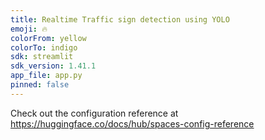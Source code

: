 ```yaml
---
title: Realtime Traffic sign detection using YOLO
emoji: 🔥
colorFrom: yellow
colorTo: indigo
sdk: streamlit
sdk_version: 1.41.1
app_file: app.py
pinned: false
---
```


Check out the configuration reference at https://huggingface.co/docs/hub/spaces-config-reference

